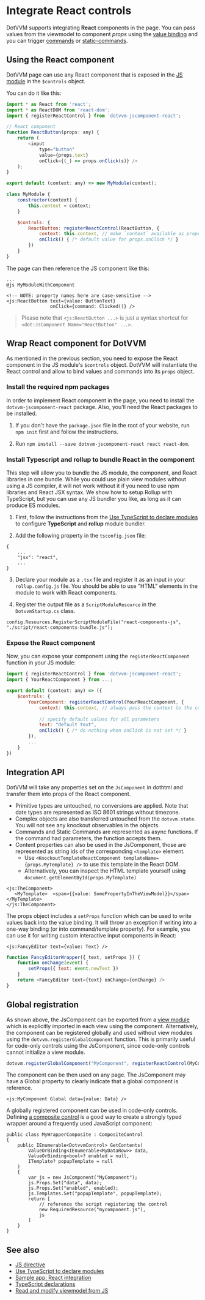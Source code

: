 # Integrate React controls

DotVVM supports integrating **React** components in the page. You can pass values from the viewmodel to component _props_ using the [value binding](~/pages/concepts/data-binding/value-binding) and you can trigger [commands](~/pages/concepts/respond-to-user-actions/commands) or [static-commands](~/pages/concepts/respond-to-user-actions/static-commands).

## Using the React component

DotVVM page can use any React component that is exposed in the [JS module](../js-directive/overview) in the `$controls` object.

You can do it like this:

```JAVASCRIPT
import * as React from 'react';
import * as ReactDOM from 'react-dom';
import { registerReactControl } from 'dotvvm-jscomponent-react';

// React component
function ReactButton(props: any) {
    return (
        <input
            type="button"
            value={props.text}
            onClick={(_) => props.onClick(s)} />
    );
}

export default (context: any) => new MyModule(context);

class MyModule {
    constructor(context) {
        this.context = context;
    }

    $controls: {
        ReactButton: registerReactControl(ReactButton, { 
            context: this.context, // make `context` available as property in the control
            onClick() { /* default value for props.onClick */ } 
        })
    }
}
```

The page can then reference the JS component like this:

```DOTHTML
...
@js MyModuleWithComponent

<!-- NOTE: property names here are case-sensitive -->
<js:ReactButton text={value: ButtonText} 
                onClick={command: Clicked()} />
```

> Please note that `<js:ReactButton ...>` is just a syntax shortcut for `<dot:JsComponent Name="ReactButton" ...>`.

## Wrap React component for DotVVM

As mentioned in the previous section, you need to expose the React component in the JS module's `$controls` object. DotVVM will instantiate the React control and allow to bind values and commands into its `props` object.

### Install the required npm packages

In order to implement React component in the page, you need to install the `dotvvm-jscomponent-react` package. Also, you'll need the React packages to be installed.

1. If you don't have the `package.json` file in the root of your website, run `npm init` first and follow the instructions. 

2. Run `npm install --save dotvvm-jscomponent-react react react-dom`.

### Install Typescript and rollup to bundle React in the component

This step will allow you to bundle the JS module, the component, and React libraries in one bundle.
While you could use plain view modules without using a JS compiler, it will not work without it if you need to use npm libraries and React JSX syntax.
We show how to setup Rollup with TypeScript, but you can use any JS bundler you like, as long as it can produce ES modules.

1. First, follow the instructions from the [Use TypeScript to declare modules](../js-directive/use-typescript-to-declare-modules) to configure **TypeScript** and **rollup** module bundler.

2. Add the following property in the `tsconfig.json` file:

```
{
    ...
    "jsx": "react",
    ...
}
```

3. Declare your module as a `.tsx` file and register it as an input in your `rollup.config.js` file. You should be able to use "HTML" elements in the module to work with React components.

4. Register the output file as a `ScriptModuleResource` in the `DotvvmStartup.cs` class.

```CSHARP
config.Resources.RegisterScriptModuleFile("react-components-js", "./script/react-components-bundle.js");
```

### Expose the React component

Now, you can expose your component using the `registerReactComponent` function in your JS module:

```JAVASCRIPT
import { registerReactControl } from 'dotvvm-jscomponent-react';
import { YourReactComponent } from ...;

export default (context: any) => ({
    $controls: {
        YourComponent: registerReactControl(YourReactComponent, { 
            context: this.context, // always pass the context to the component
            
            // specify default values for all parameters
            text: "default text",
            onClick() { /* do nothing when onClick is not set */ } 
        }),
        ...
    }
})
```


## Integration API

DotVVM will take any properties set on the `JsComponent` in dothtml and transfer them into props of the React component.

* Primitive types are untouched, no conversions are applied. Note that date types are represented as ISO 8601 strings without timezone.
* Complex objects are also transferred untouched from the `dotvvm.state`. You will not see any knockout observables in the objects.
* Commands and Static Commands are represented as async functions. If the command had parameters, the function accepts them.
* Content properties can also be used in the JsComponent, those are represented as string ids of the corresponding `<template>` element.
    * Use `<KnockoutTemplateReactComponent templateName={props.MyTemplate} />` to use this template in the React DOM.
    * Alternatively, you can inspect the HTML template yourself using `document.getElementById(props.MyTemplate)`

```DOTHTML
<js:TheComponent>
   <MyTemplate>  <span>{{value: SomePropertyInTheViewModel}}</span> </MyTemplate>
</js:TheComponent>
```

The props object includes a `setProps` function which can be used to write values back into the value binding.
It will throw an exception if writing into a one-way binding (or into command/template property).
For example, you can use it for writing custom interactive input components in React:

```DOTHTML
<js:FancyEditor text={value: Text} />
```

```JAVASCRIPT
function FancyEditorWrapper({ text, setProps }) {
    function onChange(event) {
        setProps({ text: event.newText })
    }
    return <FancyEditor text={text} onChange={onChange} />
}
```


## Global registration

As shown above, the JsComponent can be exported from a [view module](../js-directive/overview) which is explicitly imported in each view using the component.
Alternatively, the component can be registered globally and used without view modules using the `dotvvm.registerGlobalComponent` function.
This is primarily useful for code-only controls using the JsComponent, since code-only controls cannot initialize a view module.

```JAVASCRIPT
dotvvm.registerGlobalComponent("MyComponent", registerReactControl(MyComponent))
```

The component can be then used on any page.
The JsComponent may have a Global property to clearly indicate that a global component is reference.

```DOTHTML
<js:MyComponent Global data={value: Data} />
```

A globally registered component can be used in code-only controls.
Defining [a composite control](../../control-development/composite-controls.md) is a good way to create a strongly typed wrapper around a frequently used JavaScript component:

```CSHARP
public class MyWrapperComposite : CompositeControl
{
    public IEnumerable<DotvvmControl> GetContents(
        ValueOrBinding<IEnumerable<MyDataRow>> data,
        ValueOrBinding<bool>? enabled = null,
        ITemplate? popupTemplate = null
    )
    {
        var js = new JsComponent("MyComponent");
        js.Props.Set("data", data);
        js.Props.Set("enabled", enabled);
        js.Templates.Set("popupTemplate", popupTemplate);
        return [
            // reference the script registering the control
            new RequiredResource("mycomponent.js"),
            js
        ]
    }
}
```

## See also

* [JS directive](../js-directive/overview)
* [Use TypeScript to declare modules](../js-directive/use-typescript-to-declare-modules)
* [Sample app: React integration](https://github.com/riganti/dotvvm-samples-react-integration)
* [TypeScript declarations](../typescript-declarations)
* [Read and modify viewmodel from JS](../read-and-modify-viewmodel-from-js)

